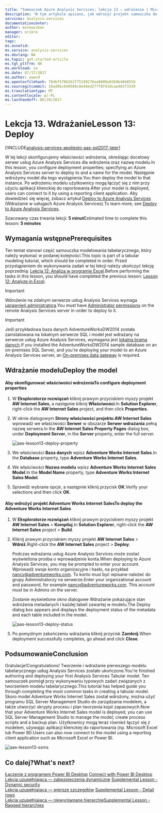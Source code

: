 ```yaml
---
title: "Samouczek Azure Analysis Services: lekcja 13 — wdrażanie | Microsoft Docs"
description: "W tym artykule opisano, jak wdrożyć projekt samouczka do usług Azure Analysis Services."
services: analysis-services
documentationcenter: 
author: minewiskan
manager: erikre
editor: 
tags: 
ms.assetid: 
ms.service: analysis-services
ms.devlang: NA
ms.topic: get-started-article
ms.tgt_pltfrm: NA
ms.workload: na
ms.date: 07/17/2017
ms.author: owend
ms.openlocfilehash: 70dbf5786262f75199270aa8009e03b9b48b8559
ms.sourcegitcommit: 18ad9bc049589c8e44ed277f8f43dcaa483f3339
ms.translationtype: MT
ms.contentlocale: pl-PL
ms.lasthandoff: 08/29/2017
---
```

# <a name="lesson-13-deploy"></a><span data-ttu-id="dfff4-103">Lekcja 13. Wdrażanie</span><span class="sxs-lookup"><span data-stu-id="dfff4-103">Lesson 13: Deploy</span></span>

[!INCLUDE[analysis-services-appliesto-aas-sql2017-later](../../../includes/analysis-services-appliesto-aas-sql2017-later.md)]

<span data-ttu-id="dfff4-104">W tej lekcji skonfigurujemy właściwości wdrożenia, określając docelowy serwer usług Azure Analysis Services dla wdrożenia oraz nazwę modelu.</span><span class="sxs-lookup"><span data-stu-id="dfff4-104">In this lesson, you configure deployment properties; specifying an Azure Analysis Services server to deploy to and a name for the model.</span></span> <span data-ttu-id="dfff4-105">Następnie wdrożymy model dla tego wystąpienia.</span><span class="sxs-lookup"><span data-stu-id="dfff4-105">You then deploy the model to that instance.</span></span> <span data-ttu-id="dfff4-106">Po wdrożeniu modelu użytkownicy mogą łączyć się z nim przy użyciu aplikacji klienckiej do raportowania.</span><span class="sxs-lookup"><span data-stu-id="dfff4-106">After your model is deployed, users can connect to it by using a reporting client application.</span></span> <span data-ttu-id="dfff4-107">Aby dowiedzieć się więcej, zobacz artykuł [Deploy to Azure Analysis Services](https://docs.microsoft.com/azure/analysis-services/analysis-services-deploy) (Wdrażanie w usługach Azure Analysis Services).</span><span class="sxs-lookup"><span data-stu-id="dfff4-107">To learn more, see [Deploy to Azure Analysis Services](https://docs.microsoft.com/azure/analysis-services/analysis-services-deploy).</span></span>  
  
<span data-ttu-id="dfff4-108">Szacowany czas trwania lekcji: **5 minut**</span><span class="sxs-lookup"><span data-stu-id="dfff4-108">Estimated time to complete this lesson: **5 minutes**</span></span>  
  
## <a name="prerequisites"></a><span data-ttu-id="dfff4-109">Wymagania wstępne</span><span class="sxs-lookup"><span data-stu-id="dfff4-109">Prerequisites</span></span>  
<span data-ttu-id="dfff4-110">Ten temat stanowi część samouczka modelowania tabelarycznego, który należy wykonać w podanej kolejności.</span><span class="sxs-lookup"><span data-stu-id="dfff4-110">This topic is part of a tabular modeling tutorial, which should be completed in order.</span></span> <span data-ttu-id="dfff4-111">Przed przystąpieniem do wykonywania zadań w tej lekcji należy ukończyć lekcję poprzednią: [Lekcja 12: Analiza w programie Excel](../tutorials/aas-lesson-12-analyze-in-excel.md).</span><span class="sxs-lookup"><span data-stu-id="dfff4-111">Before performing the tasks in this lesson, you should have completed the previous lesson: [Lesson 12: Analyze in Excel](../tutorials/aas-lesson-12-analyze-in-excel.md).</span></span>  

> [!IMPORTANT]  
> <span data-ttu-id="dfff4-112">Wdrożenie na zdalnym serwerze usług Analysis Services wymaga [uprawnień administratora](../analysis-services-server-admins.md).</span><span class="sxs-lookup"><span data-stu-id="dfff4-112">You must have [Administrator permissions](../analysis-services-server-admins.md) on the remote Analysis Services server in-order to deploy to it.</span></span>  

> [!IMPORTANT]  
> <span data-ttu-id="dfff4-113">Jeśli przykładowa baza danych AdventureWorksDW2014 została zainstalowana na lokalnym serwerze SQL i model jest wdrażany na serwerze usług Azure Analysis Services, wymagana jest [lokalna brama danych](../analysis-services-gateway.md).</span><span class="sxs-lookup"><span data-stu-id="dfff4-113">If you installed the AdventureWorksDW2014 sample database on an on-premises SQL Server, and you're deploying your model to an Azure Analysis Services server, an [On-premises data gateway](../analysis-services-gateway.md) is required.</span></span>
  
## <a name="deploy-the-model"></a><span data-ttu-id="dfff4-114">Wdrażanie modelu</span><span class="sxs-lookup"><span data-stu-id="dfff4-114">Deploy the model</span></span>  
  
#### <a name="to-configure-deployment-properties"></a><span data-ttu-id="dfff4-115">Aby skonfigurować właściwości wdrożenia</span><span class="sxs-lookup"><span data-stu-id="dfff4-115">To configure deployment properties</span></span>  

  
1.  <span data-ttu-id="dfff4-116">W **Eksploratorze rozwiązań** kliknij prawym przyciskiem myszy projekt **AW Internet Sales**, a następnie kliknij **Właściwości**.</span><span class="sxs-lookup"><span data-stu-id="dfff4-116">In **Solution Explorer**, right-click the **AW Internet Sales** project, and then click **Properties**.</span></span>  
  
2.  <span data-ttu-id="dfff4-117">W oknie dialogowym **Strony właściwości projektu AW Internet Sales** wprowadź we właściwości **Serwer** w obszarze **Serwer wdrażania** pełną nazwę serwera.</span><span class="sxs-lookup"><span data-stu-id="dfff4-117">In the **AW Internet Sales Property Pages** dialog box, under **Deployment Server**, in the **Server** property, enter the full server.</span></span>  

    ![aas-lesson13-deploy-property](../tutorials/media/aas-lesson13-deploy-property.png)
  
3.  <span data-ttu-id="dfff4-119">We właściwości **Baza danych** wpisz **Adventure Works Internet Sales**.</span><span class="sxs-lookup"><span data-stu-id="dfff4-119">In the **Database** property, type **Adventure Works Internet Sales**.</span></span>  
  
4.  <span data-ttu-id="dfff4-120">We właściwości **Nazwa modelu** wpisz **Adventure Works Internet Sales Model**.</span><span class="sxs-lookup"><span data-stu-id="dfff4-120">In the **Model Name** property, type **Adventure Works Internet Sales Model**.</span></span>  
  
5.  <span data-ttu-id="dfff4-121">Sprawdź wybrane opcje, a następnie kliknij przycisk **OK**.</span><span class="sxs-lookup"><span data-stu-id="dfff4-121">Verify your selections and then click **OK**.</span></span>  
  
#### <a name="to-deploy-the-adventure-works-internet-sales"></a><span data-ttu-id="dfff4-122">Aby wdrożyć projekt Adventure Works Internet Sales</span><span class="sxs-lookup"><span data-stu-id="dfff4-122">To deploy the Adventure Works Internet Sales</span></span>
  
1.  <span data-ttu-id="dfff4-123">W **Eksploratorze rozwiązań** kliknij prawym przyciskiem myszy projekt **AW Internet Sales** > **Kompiluj**.</span><span class="sxs-lookup"><span data-stu-id="dfff4-123">In **Solution Explorer**, right-click the **AW Internet Sales** project > **Build**.</span></span>  

2.  <span data-ttu-id="dfff4-124">Kliknij prawym przyciskiem myszy projekt **AW Internet Sales** > **Wdróż**.</span><span class="sxs-lookup"><span data-stu-id="dfff4-124">Right-click the **AW Internet Sales** project > **Deploy**.</span></span>

    <span data-ttu-id="dfff4-125">Podczas wdrażania usług Azure Analysis Services może zostać wyświetlona prośba o wprowadzenie konta.</span><span class="sxs-lookup"><span data-stu-id="dfff4-125">When deploying to Azure Analysis Services, you may be prompted to enter your account.</span></span> <span data-ttu-id="dfff4-126">Wprowadź swoje konto organizacyjne i hasło, na przykład nancy@adventureworks.com. To konto musi być wpisane należeć do grupy Administratorzy na serwerze.</span><span class="sxs-lookup"><span data-stu-id="dfff4-126">Enter your organizational account and password, for example nancy@adventureworks.com. This account must be in Admins on the server.</span></span>
  
    <span data-ttu-id="dfff4-127">Zostanie wyświetlone okno dialogowe Wdrażanie pokazujące stan wdrożenia metadanych i każdej tabeli zawartej w modelu.</span><span class="sxs-lookup"><span data-stu-id="dfff4-127">The Deploy dialog box appears and displays the deployment status of the metadata and each table included in the model.</span></span>  
    
    ![aas-lesson13-deploy-status](../tutorials/media/aas-lesson13-deploy-status.png)
  
3. <span data-ttu-id="dfff4-129">Po pomyślnym zakończeniu wdrażania kliknij przycisk **Zamknij**.</span><span class="sxs-lookup"><span data-stu-id="dfff4-129">When deployment successfully completes, go ahead and click **Close**.</span></span>  
  
## <a name="conclusion"></a><span data-ttu-id="dfff4-130">Podsumowanie</span><span class="sxs-lookup"><span data-stu-id="dfff4-130">Conclusion</span></span>  
<span data-ttu-id="dfff4-131">Gratulacje!</span><span class="sxs-lookup"><span data-stu-id="dfff4-131">Congratulations!</span></span> <span data-ttu-id="dfff4-132">Tworzenie i wdrażanie pierwszego modelu tabelarycznego usług Analysis Services zostało ukończone.</span><span class="sxs-lookup"><span data-stu-id="dfff4-132">You're finished authoring and deploying your first Analysis Services Tabular model.</span></span> <span data-ttu-id="dfff4-133">Ten samouczek pomógł przy wykonywaniu typowych zadań związanych z tworzeniem modelu tabelarycznego.</span><span class="sxs-lookup"><span data-stu-id="dfff4-133">This tutorial has helped guide you through completing the most common tasks in creating a tabular model.</span></span> <span data-ttu-id="dfff4-134">Skoro model Adventure Works Internet Sales został wdrożony, można użyć programu SQL Server Management Studio do zarządzania modelem, a także utworzyć skrypty procesu i plan tworzenia kopii zapasowych.</span><span class="sxs-lookup"><span data-stu-id="dfff4-134">Now that your Adventure Works Internet Sales model is deployed, you can use SQL Server Management Studio to manage the model; create process scripts and a backup plan.</span></span> <span data-ttu-id="dfff4-135">Użytkownicy mogą teraz również łączyć się z modelem, używając aplikacji klienckiej do raportowania (np. Microsoft Excel lub Power BI).</span><span class="sxs-lookup"><span data-stu-id="dfff4-135">Users can also now connect to the model using a reporting client application such as Microsoft Excel or Power BI.</span></span>  

![aas-lesson13-ssms](../tutorials/media/aas-lesson13-ssms.png)
  
  
  
## <a name="whats-next"></a><span data-ttu-id="dfff4-137">Co dalej?</span><span class="sxs-lookup"><span data-stu-id="dfff4-137">What's next?</span></span>
<span data-ttu-id="dfff4-138">[Łączenie z programem Power BI Desktop](../analysis-services-connect-pbi.md) </span><span class="sxs-lookup"><span data-stu-id="dfff4-138">[Connect with Power BI Desktop](../analysis-services-connect-pbi.md) </span></span>  
<span data-ttu-id="dfff4-139">[Lekcja uzupełniająca — zabezpieczenia dynamiczne](../tutorials/aas-supplemental-lesson-dynamic-security.md) </span><span class="sxs-lookup"><span data-stu-id="dfff4-139">[Supplemental Lesson - Dynamic security](../tutorials/aas-supplemental-lesson-dynamic-security.md) </span></span>  
<span data-ttu-id="dfff4-140">[Lekcja uzupełniająca — wiersze szczegółów](../tutorials/aas-supplemental-lesson-detail-rows.md) </span><span class="sxs-lookup"><span data-stu-id="dfff4-140">[Supplemental Lesson - Detail rows](../tutorials/aas-supplemental-lesson-detail-rows.md) </span></span>  
[<span data-ttu-id="dfff4-141">Lekcja uzupełniająca — niewyrównane hierarchie</span><span class="sxs-lookup"><span data-stu-id="dfff4-141">Supplemental Lesson - Ragged hierarchies</span></span>](../tutorials/aas-supplemental-lesson-ragged-hierarchies.md)   
